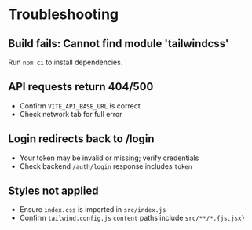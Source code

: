 # Troubleshooting

## Build fails: Cannot find module 'tailwindcss'
Run `npm ci` to install dependencies.

## API requests return 404/500
- Confirm `VITE_API_BASE_URL` is correct
- Check network tab for full error

## Login redirects back to /login
- Your token may be invalid or missing; verify credentials
- Check backend `/auth/login` response includes `token`

## Styles not applied
- Ensure `index.css` is imported in `src/index.js`
- Confirm `tailwind.config.js` `content` paths include `src/**/*.{js,jsx}`
